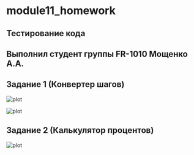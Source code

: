 # module11_homework

## Тестирование кода

## Выполнил студент группы FR-1010 Мощенко А.А.

## Задание 1 (Конвертер шагов)

![plot](https://github.com/AndrewMosh/module11_homework/blob/main/src/converter.png)

![plot](https://github.com/AndrewMosh/module11_homework/blob/main/src/jest%20testing.png)

## Задание 2 (Калькулятор процентов)

![plot](https://github.com/AndrewMosh/module11_homework/blob/main/src/task2%20new.png)
